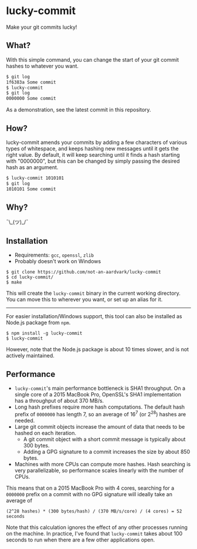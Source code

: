 # lucky-commit

Make your git commits lucky!

## What?

With this simple command, you can change the start of your git commit hashes to whatever you want.

```bash
$ git log
1f6383a Some commit
$ lucky-commit
$ git log
0000000 Some commit
```

As a demonstration, see the latest commit in this repository.

## How?

lucky-commit amends your commits by adding a few characters of various types of whitespace, and keeps hashing new messages until it gets the right value. By default, it will keep searching until it finds a hash starting with "0000000", but this can be changed by simply passing the desired hash as an argument.

```bash
$ lucky-commit 1010101
$ git log
1010101 Some commit
```

## Why?

¯\\\_(ツ)_/¯

## Installation

* Requirements: `gcc`, `openssl`, `zlib`
* Probably doesn't work on Windows

```
$ git clone https://github.com/not-an-aardvark/lucky-commit
$ cd lucky-commit/
$ make
```

This will create the `lucky-commit` binary in the current working directory. You can move this to wherever you want, or set up an alias for it.

---

For easier installation/Windows support, this tool can also be installed as Node.js package from `npm`.

```
$ npm install -g lucky-commit
$ lucky-commit
```

However, note that the Node.js package is about 10 times slower, and is not actively maintained.

## Performance

* `lucky-commit`'s main performance bottleneck is SHA1 throughput. On a single core of a 2015 MacBook Pro, OpenSSL's SHA1 implementation has a throughput of about 370 MB/s.
* Long hash prefixes require more hash computations. The default hash prefix of `0000000` has length 7, so an average of 16<sup>7</sup> (or 2<sup>28</sup>) hashes are needed.
* Large git commit objects increase the amount of data that needs to be hashed on each iteration.
    * A git commit object with a short commit message is typically about 300 bytes.
    * Adding a GPG signature to a commit increases the size by about 850 bytes.
* Machines with more CPUs can compute more hashes. Hash searching is very parallelizable, so performance scales linearly with the number of CPUs.

This means that on a 2015 MacBook Pro with 4 cores, searching for a `0000000` prefix on a commit with no GPG signature will ideally take an average of

```
(2^28 hashes) * (300 bytes/hash) / (370 MB/s/core) / (4 cores) = 52 seconds
```

Note that this calculation ignores the effect of any other processes running on the machine. In practice, I've found that `lucky-commit` takes about 100 seconds to run when there are a few other applications open.
